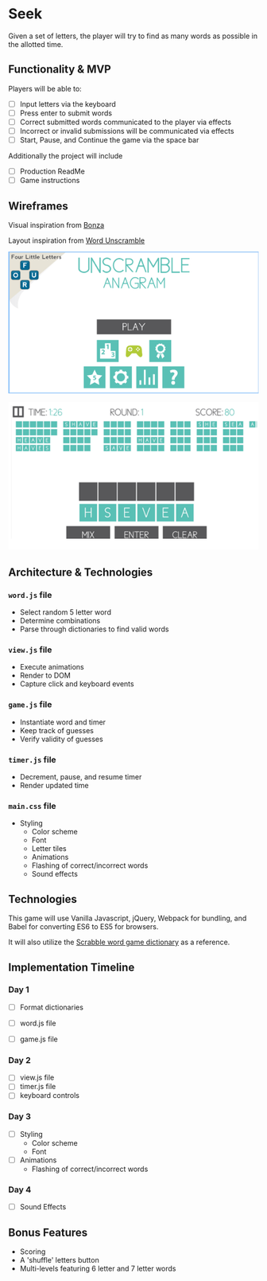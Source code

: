 # Seek

Given a set of letters, the player will try to find as many words as possible in the allotted time.

## Functionality & MVP

Players will be able to:

- [ ] Input letters via the keyboard
- [ ] Press enter to submit words
- [ ] Correct submitted words communicated to the player via effects
- [ ] Incorrect or invalid submissions will be communicated via effects
- [ ] Start, Pause, and Continue the game via the space bar

Additionally the project will include
- [ ] Production ReadMe
- [ ] Game instructions

## Wireframes

Visual inspiration from [Bonza](https://play.google.com/store/apps/details?id=air.au.com.minimega.bonza)

Layout inspiration from [Word Unscramble]()

![Alt text](https://github.com/fafafariba/fafafariba.github.io/blob/master/assets/splash_wireframe.png?raw=true "Splash")

![Alt text](https://github.com/fafafariba/fafafariba.github.io/blob/master/assets/layout_wireframe.png?raw=true "Game")

## Architecture & Technologies

### `word.js` file
* Select random 5 letter word
* Determine combinations
* Parse through dictionaries to find valid words

### `view.js` file
* Execute animations
* Render to DOM
* Capture click and keyboard events

### `game.js` file
* Instantiate word and timer
* Keep track of guesses
* Verify validity of guesses

### `timer.js` file
* Decrement, pause, and resume timer
* Render updated time

### `main.css` file
* Styling
  * Color scheme
  * Font
  * Letter tiles
  * Animations
  * Flashing of correct/incorrect words
  * Sound effects


## Technologies

This game will use Vanilla Javascript, jQuery, Webpack for bundling, and Babel for converting ES6 to ES5 for browsers.

It will also utilize the [Scrabble word game dictionary](https://www.wordgamedictionary.com/word-lists/) as a reference.

## Implementation Timeline

### Day 1

- [ ] Format dictionaries
- [ ] word.js file
- [ ] game.js file



### Day 2
- [ ] view.js file
- [ ] timer.js file
- [ ] keyboard controls

### Day 3

- [ ] Styling
  * Color scheme
  * Font
- [ ] Animations
  * Flashing of correct/incorrect words

### Day 4

- [ ] Sound Effects

## Bonus Features

* Scoring
* A 'shuffle' letters button
* Multi-levels featuring 6 letter and 7 letter words

